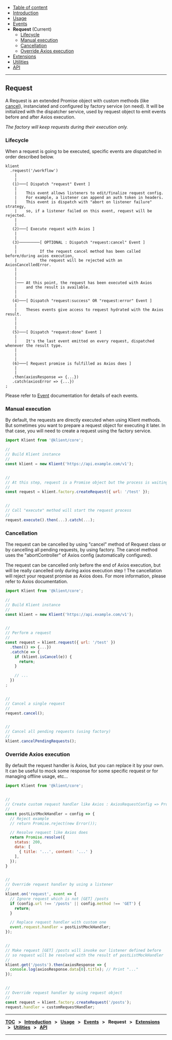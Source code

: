 - [Table of content](./0.TOC.md)
- [Introduction](../README.md)
- [Usage](./1.Usage.md)
- [Events](./2.Events.md)
- **Request** (Current)
  * [Lifecycle](#lifecycle)
  * [Manual execution](#manual-execution)
  * [Cancellation](#cancellation)
  * [Override Axios execution](#override-axios-execution)
- [Extensions](./4.Extensions.md)
- [Utilities](./5.Utilities.md)
- [API](./6.API.md)

---

## Request

A Request is an extended Promise object with custom methods (like [cancel](#cancellation)), instanciated and configured by factory service (on need). It will be initialized with the dispatcher service, used by request object to emit events before and after Axios execution.

*The factory will keep requests during their execution only.*

### Lifecycle

When a request is going to be executed, specific events are dispatched in order described below.

```
klient
  .request('/workflow')
    |
    |
   (1)───[ Dispatch "request" Event ]
    |
    |    This event allows listeners to edit/finalize request config.
    |    For example, a listener can append an auth token in headers.
    |    This event is dispatch with "abort on listener failure" strategy,
    |    so, if a listener failed on this event, request will be rejected.
    |
    |
   (2)───[ Execute request with Axios ]
    |
    |
   (3)─────────[ OPTIONAL : Dispatch "request:cancel" Event ]
    |
    |          If the request cancel method has been called before/during axios execution,
    |          the request will be rejected with an AxiosCancelledError.
    |
    |
    |
    |─── At this point, the request has been executed with Axios
    |    and the result is available.
    |
    |
   (4)───[ Dispatch "request:success" OR "request:error" Event ]
    |
    |    Theses events give access to request hydrated with the Axios result.
    |
    |
    |
   (5)───[ Dispatch "request:done" Event ]
    |
    |    It's the last event emitted on every request, dispatched whenever the result type.
    |
    |
    |
   (6)───[ Request promise is fulfilled as Axios does ]
    |
    |
   .then(axiosResponse => {...})
   .catch(axiosError => {...})
;
```

Please refer to [Event](./2.Events.md#request-events) documentation for details of each events.


### Manual execution

By default, the requests are directly executed when using Klient methods. But sometimes you want to prepare a request object for executing it later. In that case, you will need to create a request using the factory service.

```js
import Klient from '@klient/core';

//
// Build Klient instance
//
const klient = new Klient('https://api.example.com/v1');


//
// At this step, request is a Promise object but the process is waiting
//
const request = klient.factory.createRequest({ url: '/test' });


//
// Call "execute" method will start the request process
//
request.execute().then(...).catch(...);
```


### Cancellation

The request can be cancelled by using "cancel" method of Request class or by cancelling all pending requests, by using factory. The cancel method uses the "abortController" of Axios config (automatically configured).

The request can be cancelled only before the end of Axios execution, but will be really cancelled only during axios execution step ! The cancellation will reject your request promise as Axios does. For more information, please refer to Axios documentation.

```js
import Klient from '@klient/core';

//
// Build Klient instance
//
const klient = new Klient('https://api.example.com/v1');


//
// Perform a request
//
const request = klient.request({ url: '/test' })
  .then(() => {...})
  .catch(e => {
    if (klient.isCancel(e)) {
      return;
    }

    // ...
  })
;


//
// Cancel a single request
//
request.cancel();


//
// Cancel all pending requests (using factory)
//
klient.cancelPendingRequests();
```

### Override Axios execution

By default the request handler is Axios, but you can replace it by your own. It can be useful to mock some response for some specific request or for managing offline usage, etc...

```js
import Klient from '@klient/core';


//
// Create custom request handler like Axios : AxiosRequestConfig => Promise<AxiosResponse>
//
const postListMockHandler = config => {
  // Reject example
  // return Promise.reject(new Error());

  // Resolve request like Axios does
  return Promise.resolve({
    status: 200,
    data: [
      { title: '...', content: '...' }
    ],
  });
}


//
// Override request handler by using a listener
//
klient.on('request', event => {
  // Ignore request which is not [GET] /posts
  if (config.url !== '/posts' || config.method !== 'GET') {
    return;
  }

  // Replace request handler with custom one
  event.request.handler = postListMockHandler;
});


//
// Make request [GET] /posts will invoke our listener defined before
// so request will be resolved with the result of postListMockHandler
//
klient.get('/posts').then(axiosResponse => {
  console.log(axiosResponse.data[0].title); // Print "..."
});


//
// Override request handler by using request object
//
const request = klient.factory.createRequest('/posts');
request.handler = customRequestHandler;
```

---

**[TOC](./0.TOC.md) &nbsp;&nbsp;>&nbsp;&nbsp; [Introduction](../README.md) &nbsp;&nbsp;>&nbsp;&nbsp; [Usage](./1.Usage.md) &nbsp;&nbsp;>&nbsp;&nbsp; [Events](./2.Events.md) &nbsp;&nbsp;>&nbsp;&nbsp; Request &nbsp;&nbsp;>&nbsp;&nbsp; [Extensions](./4.Extensions.md) &nbsp;&nbsp;>&nbsp;&nbsp; [Utilities](./5.Utilities.md) &nbsp;&nbsp;>&nbsp;&nbsp; [API](./6.API.md)**

---